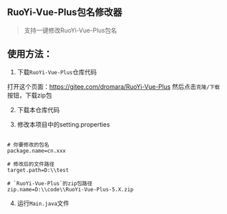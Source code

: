 ## RuoYi-Vue-Plus包名修改器

> 支持一键修改RuoYi-Vue-Plus包名

## 使用方法：

1. 下载`RuoYi-Vue-Plus`仓库代码

打开这个页面：https://gitee.com/dromara/RuoYi-Vue-Plus
然后点击`克隆/下载`按钮，下载zip包

2. 下载本仓库代码

3. 修改本项目中的setting.properties

```properties

# 你要修改的包名
package.name=cn.xxx

# 修改后的文件路径
target.path=D:\\test

# `RuoYi-Vue-Plus`的zip包路径
zip.name=D:\\code\\RuoYi-Vue-Plus-5.X.zip

```

4. 运行`Main.java`文件
